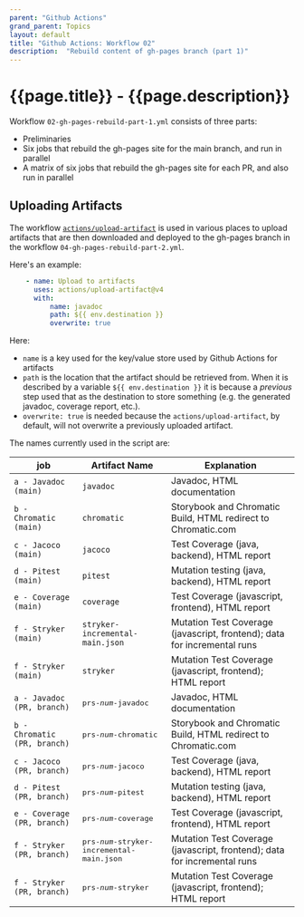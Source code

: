 ```yaml
---
parent: "Github Actions"
grand_parent: Topics
layout: default
title: "Github Actions: Workflow 02"
description:  "Rebuild content of gh-pages branch (part 1)"
---
```


# {{page.title}} - {{page.description}}

Workflow `02-gh-pages-rebuild-part-1.yml` consists of three parts:

* Preliminaries
* Six jobs that rebuild the gh-pages site for the main branch, and run in parallel
* A matrix of six jobs that rebuild the gh-pages site for each PR, and also run in parallel

## Uploading Artifacts

The workflow [`actions/upload-artifact`](https://github.com/actions/upload-artifact) is used in various places to upload artifacts that are then downloaded and deployed to the
gh-pages branch in the workflow `04-gh-pages-rebuild-part-2.yml`.

Here's an example:

```yml
    - name: Upload to artifacts
      uses: actions/upload-artifact@v4
      with:
          name: javadoc
          path: ${{ env.destination }}
          overwrite: true
```

Here:
* `name` is a key used for the key/value store used by Github Actions for artifacts
* `path` is the location that the artifact should be retrieved from.  When it is described by a variable `${{ env.destination }}` it is because a *previous* step used that as the destination to store something (e.g. the generated javadoc, coverage report, etc.).
* `overwrite: true` is needed because the `actions/upload-artifact`, by default, will not overwrite a previously uploaded artifact.

The names currently used in the script are:

|                job    | Artifact Name                    | Explanation                                                              |
|-----------------------|----------------------------------|--------------------------------------------------------------------------|
| `a - Javadoc (main)`  |  `javadoc`                       | Javadoc, HTML documentation                                     |
| `b - Chromatic (main)`| `chromatic`                      | Storybook and Chromatic Build, HTML redirect to Chromatic.com   |
| `c - Jacoco (main)`   | `jacoco`                         | Test Coverage (java, backend), HTML report                               |
| `d - Pitest (main)`   | `pitest`                         | Mutation testing (java, backend), HTML report                            |
| `e - Coverage (main)` | `coverage`                       | Test Coverage (javascript, frontend), HTML report                        |
| `f - Stryker (main)`  | `stryker-incremental-main.json` | Mutation Test Coverage (javascript, frontend); data for incremental runs |
| `f - Stryker (main)`  | `stryker`                       | Mutation Test Coverage (javascript, frontend); HTML report               |
| `a - Javadoc (PR, branch)`  |  <tt>prs-<i>num</i>-javadoc</tt>                       | Javadoc, HTML documentation                                     |
| `b - Chromatic (PR, branch)`| <tt>prs-<i>num</i>-chromatic</tt>                      | Storybook and Chromatic Build, HTML redirect to Chromatic.com   |
| `c - Jacoco (PR, branch)`   | <tt>prs-<i>num</i>-jacoco</tt>                         | Test Coverage (java, backend), HTML report                               |
| `d - Pitest (PR, branch)`   | <tt>prs-<i>num</i>-pitest</tt>                         | Mutation testing (java, backend), HTML report                            |
| `e - Coverage (PR, branch)` | <tt>prs-<i>num</i>-coverage</tt>                       | Test Coverage (javascript, frontend), HTML report                        |
| `f - Stryker (PR, branch)`  | <tt>prs-<i>num</i>-stryker-incremental-main.json</tt>  | Mutation Test Coverage (javascript, frontend); data for incremental runs |
| `f - Stryker (PR, branch)`  | <tt>prs-<i>num</i>-stryker</tt>                        | Mutation Test Coverage (javascript, frontend); HTML report               |

